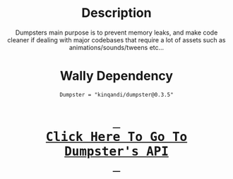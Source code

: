 <div align = center>

# Description

Dumpsters main purpose is to prevent memory leaks, and make code cleaner if dealing with major codebases that require a lot of assets such as animations/sounds/tweens etc...

# Wally Dependency
`Dumpster = "kinqandi/dumpster@0.3.5"`

# [<kbd> <br>    Click Here To Go To Dumpster's API    <br> </kbd>][KBD]

</div>

<!---------------------------------------------------------------------------->
[KBD]: https://kinqandi.github.io/Dumpster-API/
[Button Shield]: https://img.shields.io/badge/Shield_Buttons-37a779?style=for-the-badge
